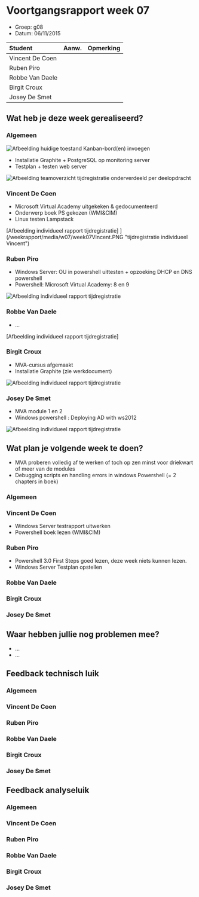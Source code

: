 # Voortgangsrapport week 07

* Groep: g08
* Datum: 06/11/2015

| Student  | Aanw. | Opmerking |
| :---     | :---  | :---      |
| Vincent De Coen |       |           |
| Ruben Piro |       |           |
| Robbe Van Daele |       |           |
| Birgit Croux |       |           |
| Josey De Smet |      |            |

## Wat heb je deze week gerealiseerd?

### Algemeen

![Afbeelding huidige toestand Kanban-bord(en) invoegen](/weekrapport/media/w07/kanbanteam.png "huboard team")

* Installatie Graphite + PostgreSQL op monitoring server
* Testplan + testen web server

![Afbeelding teamoverzicht tijdregistratie onderverdeeld per deelopdracht](/weekrapport/media/w07/togglteam.PNG "toggl team")

### Vincent De Coen

* Microsoft Virtual Academy uitgekeken & gedocumenteerd
* Onderwerp boek PS gekozen (WMI&CIM)
* Linux testen Lampstack

[Afbeelding individueel rapport tijdregistratie] ](/weekrapport/media/w07/week07Vincent.PNG "tijdregistratie individueel Vincent")

### Ruben Piro

* Windows Server: OU in powershell uittesten + opzoeking DHCP en DNS powershell 
* Powershell: Microsoft Virtual Academy: 8 en 9 

![Afbeelding individueel rapport tijdregistratie](/weekrapport/media/w07/week07Ruben.PNG "tijdregistratie individueel Ruben")

### Robbe Van Daele

* ...

[Afbeelding individueel rapport tijdregistratie]

### Birgit Croux

* MVA-cursus afgemaakt
* Installatie Graphite (zie werkdocument)

![Afbeelding individueel rapport tijdregistratie](/weekrapport/media/w07/togglbirgit.png "tijdregistratie individueel birgit")

### Josey De Smet

* MVA module 1 en 2
* Windows powershell : Deploying AD with ws2012

![Afbeelding individueel rapport tijdregistratie](/weekrapport/media/w07/week07Josey.jpg "tijdregistratie individueel birgit")


## Wat plan je volgende week te doen?
* MVA proberen volledig af te werken of toch op zen minst voor driekwart of meer van de modules
* Debugging scripts en handling errors in windows Powershell (= 2 chapters in boek)

### Algemeen
### Vincent De Coen
* Windows Server testrapport uitwerken
* Powershell boek lezen (WMI&CIM)
### Ruben Piro
* Powershell 3.0 First Steps goed lezen, deze week niets kunnen lezen.
* Windows Server Testplan opstellen

### Robbe Van Daele
### Birgit Croux
### Josey De Smet

## Waar hebben jullie nog problemen mee?

* ...
* ...

## Feedback technisch luik

### Algemeen

### Vincent De Coen
### Ruben Piro
### Robbe Van Daele
### Birgit Croux
### Josey De Smet

## Feedback analyseluik

### Algemeen

### Vincent De Coen
### Ruben Piro
### Robbe Van Daele
### Birgit Croux
### Josey De Smet
